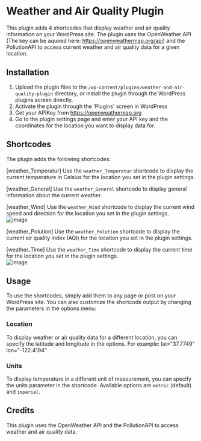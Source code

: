 # Weather and Air Quality Plugin

This plugin adds 4 shortcodes that display weather and air quality information on your WordPress site. The plugin uses the OpenWeather API (The key can be aquired here: https://openweathermap.org/api) and the PollutionAPI to access current weather and air quality data for a given location.

## Installation

1. Upload the plugin files to the `/wp-content/plugins/weather-and-air-quality-plugin` directory, or install the plugin through the WordPress plugins screen directly.
2. Activate the plugin through the 'Plugins' screen in WordPress
3. Get your APIKey from https://openweathermap.org
4. Go to the plugin settings page and enter your API key and the coordinates for the location you want to display data for.

## Shortcodes

The plugin adds the following shortcodes:

[weather_Temperatur]
Use the `weather_Temperatur` shortcode to display the current temperature in Celsius for the location you set in the plugin settings.

[weather_General]
Use the `weather_General` shortcode to display general information about the current weather.

[weather_Wind]
Use the `weather_Wind` shortcode to display the current wind speed and direction for the location you set in the plugin settings.
<br>
![image](https://user-images.githubusercontent.com/72823328/227488208-deae6305-0818-4fca-9108-84896a4a15f0.png)

[weather_Polution]
Use the `weather_Polution` shortcode to display the current air quality index (AQI) for the location you set in the plugin settings.

[weather_Time]
Use the `weather_Time` shortcode to display the current time for the location you set in the plugin settings.
<br>
![image](https://user-images.githubusercontent.com/72823328/227489837-c9b7746b-41fd-405e-8e1f-d260ecf77020.png)




## Usage

To use the shortcodes, simply add them to any page or post on your WordPress site. You can also customize the shortcode output by changing the parameters in the options menu:

### Location

To display weather or air quality data for a different location, you can specify the latitude and longitude in the options. For example:
lat="37.7749" lon="-122.4194"

### Units

To display temperature in a different unit of measurement, you can specify the units parameter in the shortcode. Available options are `metric` (default) and `imperial`. 


## Credits

This plugin uses the OpenWeather API and the PollutionAPI to access weather and air quality data.



